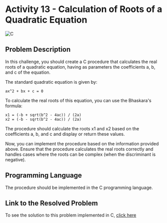 # Activity 13 - Calculation of Roots of a Quadratic Equation

![C](https://img.shields.io/badge/c-DA1F26?style=for-the-badge&logo=c&logoColor=white)

## Problem Description

In this challenge, you should create a C procedure that calculates the real roots of a quadratic equation, having as parameters the coefficients a, b, and c of the equation.

The standard quadratic equation is given by:

```
ax^2 + bx + c = 0
```

To calculate the real roots of this equation, you can use the Bhaskara's formula:

```
x1 = (-b + sqrt(b^2 - 4ac)) / (2a)
x2 = (-b - sqrt(b^2 - 4ac)) / (2a)
```

The procedure should calculate the roots x1 and x2 based on the coefficients a, b, and c and display or return these values.

Now, you can implement the procedure based on the information provided above. Ensure that the procedure calculates the real roots correctly and handles cases where the roots can be complex (when the discriminant is negative).

## Programming Language

The procedure should be implemented in the C programming language.

## Link to the Resolved Problem

To see the solution to this problem implemented in C, [click here](/2020_2/CAP/Cycle8/Challenges/T13/T13.c)